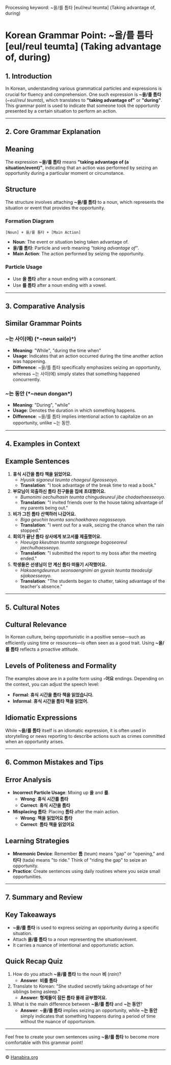 Processing keyword: ~을/를 틈타 [eul/reul teumta] (Taking advantage of, during)
# Korean Grammar Point: ~을/를 틈타 [eul/reul teumta] (Taking advantage of, during)

## 1. Introduction
In Korean, understanding various grammatical particles and expressions is crucial for fluency and comprehension. One such expression is **~을/를 틈타** (*~eul/reul teumta*), which translates to **"taking advantage of"** or **"during"**. This grammar point is used to indicate that someone took the opportunity presented by a certain situation to perform an action.

---
## 2. Core Grammar Explanation
## Meaning
The expression **~을/를 틈타** means **"taking advantage of (a situation/event)"**, indicating that an action was performed by seizing an opportunity during a particular moment or circumstance.
## Structure
The structure involves attaching **~을/를 틈타** to a noun, which represents the situation or event that provides the opportunity.
### Formation Diagram
```
[Noun] + 을/를 틈타 + [Main Action]
```
- **Noun**: The event or situation being taken advantage of.
- **을/를 틈타**: Particle and verb meaning *"taking advantage of"*.
- **Main Action**: The action performed by seizing the opportunity.
### Particle Usage
- Use **을 틈타** after a noun ending with a consonant.
- Use **를 틈타** after a noun ending with a vowel.
---
## 3. Comparative Analysis
## Similar Grammar Points
### ~는 사이(에) (*~neun sai(e)*)
- **Meaning**: "While", "during the time when"
- **Usage**: Indicates that an action occurred during the time another action was happening.
- **Difference**: ~을/를 틈타 specifically emphasizes seizing an opportunity, whereas ~는 사이(에) simply states that something happened concurrently.
### ~는 동안 (*~neun dongan*)
- **Meaning**: "During", "while"
- **Usage**: Denotes the duration in which something happens.
- **Difference**: ~을/를 틈타 implies intentional action to capitalize on an opportunity, unlike ~는 동안.
---
## 4. Examples in Context
## Example Sentences
1. **휴식 시간을 틈타 책을 읽었어요.**
   - *Hyusik siganeul teumta chaegeul ilgeosseoyo.*
   - **Translation**: "I took advantage of the break time to read a book."
2. **부모님이 외출하신 틈타 친구들을 집에 초대했어요.**
   - *Bumonimi oechulhasin teumta chingudeureul jibe chodaehaesseoyo.*
   - **Translation**: "I invited friends over to the house taking advantage of my parents being out."
3. **비가 그친 틈타 산책하러 나갔어요.**
   - *Biga geuchin teumta sanchaekhareo nagasseoyo.*
   - **Translation**: "I went out for a walk, seizing the chance when the rain stopped."
4. **회의가 끝난 틈타 상사에게 보고서를 제출했어요.**
   - *Hoeuiga kkeutnan teumta sangsaege bogoseoreul jaechulhaesseoyo.*
   - **Translation**: "I submitted the report to my boss after the meeting ended."
5. **학생들은 선생님이 안 계신 틈타 떠들기 시작했어요.**
   - *Haksaengdeureun seonsaengnimi an gyesin teumta tteodeulgi sijakaesseoyo.*
   - **Translation**: "The students began to chatter, taking advantage of the teacher's absence."
---
## 5. Cultural Notes
## Cultural Relevance
In Korean culture, being opportunistic in a positive sense—such as efficiently using time or resources—is often seen as a good trait. Using **~을/를 틈타** reflects a proactive attitude.
## Levels of Politeness and Formality
The examples above are in a polite form using **-어요** endings. Depending on the context, you can adjust the speech level:
- **Formal**: **휴식 시간을 틈타 책을 읽었습니다.**
- **Informal**: **휴식 시간을 틈타 책을 읽었어.**
## Idiomatic Expressions
While **~을/를 틈타** itself is an idiomatic expression, it is often used in storytelling or news reporting to describe actions such as crimes committed when an opportunity arises.

---
## 6. Common Mistakes and Tips
## Error Analysis
- **Incorrect Particle Usage**: Mixing up **을** and **를**.
  - **Wrong**: **휴식 시간를 틈타**
  - **Correct**: **휴식 시간을 틈타**
- **Misplacing 틈타**: Placing **틈타** after the main action.
  - **Wrong**: **책을 읽었어요 틈타**
  - **Correct**: **틈타 책을 읽었어요**
## Learning Strategies
- **Mnemonic Device**: Remember **틈** (teum) means "gap" or "opening," and **타다** (tada) means "to ride." Think of "riding the gap" to seize an opportunity.
- **Practice**: Create sentences using daily routines where you seize small opportunities.
---
## 7. Summary and Review
## Key Takeaways
- **~을/를 틈타** is used to express seizing an opportunity during a specific situation.
- Attach **을/를 틈타** to a noun representing the situation/event.
- It carries a nuance of intentional and opportunistic action.
## Quick Recap Quiz
1. How do you attach **~을/를 틈타** to the noun **비** (*rain*)?
   - **Answer**: **비를 틈타**
2. Translate to Korean: "She studied secretly taking advantage of her siblings being asleep."
   - **Answer**: **형제들이 잠든 틈타 몰래 공부했어요.**
3. What is the main difference between **~을/를 틈타** and **~는 동안**?
   - **Answer**: **~을/를 틈타** implies seizing an opportunity, while **~는 동안** simply indicates that something happens during a period of time without the nuance of opportunism.
---
Feel free to create your own sentences using **~을/를 틈타** to become more comfortable with this grammar point!

---
© [Hanabira.org](https://hanabira.org)
